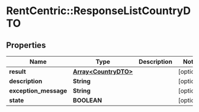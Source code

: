 # RentCentric::ResponseListCountryDTO

## Properties
Name | Type | Description | Notes
------------ | ------------- | ------------- | -------------
**result** | [**Array&lt;CountryDTO&gt;**](CountryDTO.md) |  | [optional] 
**description** | **String** |  | [optional] 
**exception_message** | **String** |  | [optional] 
**state** | **BOOLEAN** |  | [optional] 


